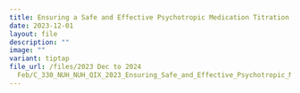 ```yaml
---
title: Ensuring a Safe and Effective Psychotropic Medication Titration
date: 2023-12-01
layout: file
description: ""
image: ""
variant: tiptap
file_url: /files/2023 Dec to 2024
  Feb/C_330_NUH_NUH_QIX_2023_Ensuring_Safe_and_Effective_Psychotropic_Medication_Titration.pdf
---
```

